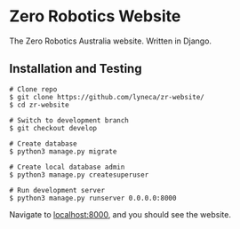 # Zero Robotics Website
The Zero Robotics Australia website. Written in Django.

## Installation and Testing
    # Clone repo 
    $ git clone https://github.com/lyneca/zr-website/
    $ cd zr-website

    # Switch to development branch
    $ git checkout develop

    # Create database
    $ python3 manage.py migrate

    # Create local database admin
    $ python3 manage.py createsuperuser

    # Run development server
    $ python3 manage.py runserver 0.0.0.0:8000

Navigate to [localhost:8000](https://localhost:8000), and you should see the website.
